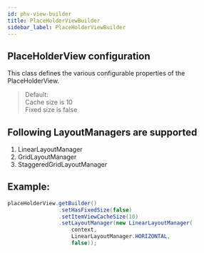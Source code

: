 ```yaml
---
id: phv-view-builder
title: PlaceHolderViewBuilder
sidebar_label: PlaceHolderViewBuilder
---
```


## PlaceHolderView configuration
This class defines the various configurable properties of the PlaceHolderView.

> Default: <br/>
Cache size is 10<br/>
Fixed size is false

## Following LayoutManagers are supported
1. LinearLayoutManager
2. GridLayoutManager
3. StaggeredGridLayoutManager

## Example:
```java
placeHolderView.getBuilder()
                .setHasFixedSize(false)
                .setItemViewCacheSize(10)
                .setLayoutManager(new LinearLayoutManager(
                    context, 
                    LinearLayoutManager.HORIZONTAL, 
                    false));
```